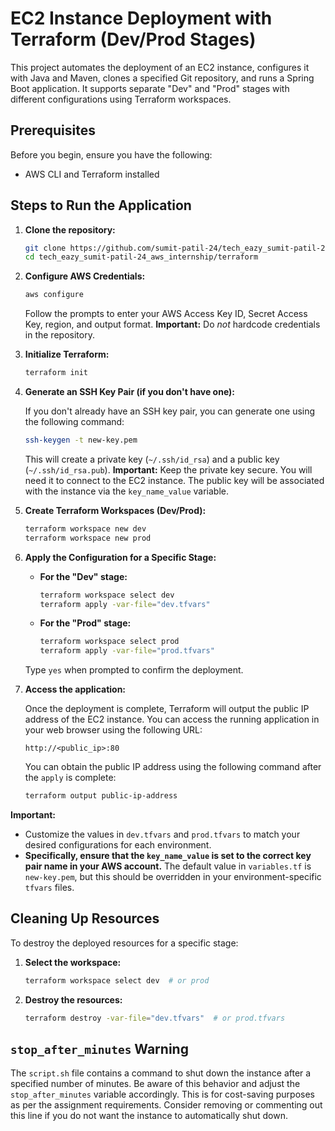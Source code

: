 # EC2 Instance Deployment with Terraform (Dev/Prod Stages)

This project automates the deployment of an EC2 instance, configures it with Java and Maven, clones a specified Git repository, and runs a Spring Boot application. It supports separate "Dev" and "Prod" stages with different configurations using Terraform workspaces.

## Prerequisites

Before you begin, ensure you have the following:

*   AWS CLI and Terraform installed


## Steps to Run the Application

1.  **Clone the repository:**

    ```bash
    git clone https://github.com/sumit-patil-24/tech_eazy_sumit-patil-24_aws_internship.git
    cd tech_eazy_sumit-patil-24_aws_internship/terraform
    ```

2.  **Configure AWS Credentials:**

    ```bash
    aws configure
    ```

    Follow the prompts to enter your AWS Access Key ID, Secret Access Key, region, and output format.  **Important:** Do *not* hardcode credentials in the repository.

3.  **Initialize Terraform:**

    ```bash
    terraform init
    ```

4.  **Generate an SSH Key Pair (if you don't have one):**

    If you don't already have an SSH key pair, you can generate one using the following command:

    ```bash
    ssh-keygen -t new-key.pem
    ```

    This will create a private key (`~/.ssh/id_rsa`) and a public key (`~/.ssh/id_rsa.pub`).  **Important:**  Keep the private key secure.  You will need it to connect to the EC2 instance.  The public key will       be associated with the instance via the `key_name_value` variable.


5.  **Create Terraform Workspaces (Dev/Prod):**

    ```bash
    terraform workspace new dev
    terraform workspace new prod
    ```

6.  **Apply the Configuration for a Specific Stage:**

    *   **For the "Dev" stage:**

        ```bash
        terraform workspace select dev
        terraform apply -var-file="dev.tfvars"
        ```

    *   **For the "Prod" stage:**

        ```bash
        terraform workspace select prod
        terraform apply -var-file="prod.tfvars"
        ```

    Type `yes` when prompted to confirm the deployment.

7.  **Access the application:**

    Once the deployment is complete, Terraform will output the public IP address of the EC2 instance. You can access the running application in your web browser using the following URL:

    ```
    http://<public_ip>:80
    ```

    You can obtain the public IP address using the following command after the `apply` is complete:

    ```bash
    terraform output public-ip-address
    ```


**Important:**

*   Customize the values in `dev.tfvars` and `prod.tfvars` to match your desired configurations for each environment.
*   **Specifically, ensure that the `key_name_value` is set to the correct key pair name in your AWS account.**  The default value in `variables.tf` is `new-key.pem`, but this should be overridden in your environment-specific `tfvars` files.

## Cleaning Up Resources

To destroy the deployed resources for a specific stage:

1.  **Select the workspace:**

    ```bash
    terraform workspace select dev  # or prod
    ```

2.  **Destroy the resources:**

    ```bash
    terraform destroy -var-file="dev.tfvars"  # or prod.tfvars
    ```

## `stop_after_minutes` Warning

The `script.sh` file contains a command to shut down the instance after a specified number of minutes.  Be aware of this behavior and adjust the `stop_after_minutes` variable accordingly.  This is for cost-saving purposes as per the assignment requirements.  Consider removing or commenting out this line if you do not want the instance to automatically shut down.
